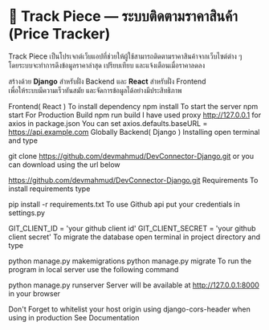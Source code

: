 # 🛒 Track Piece — ระบบติดตามราคาสินค้า (Price Tracker)

Track Piece เป็นโปรเจกต์เว็บแอปที่ช่วยให้ผู้ใช้สามารถติดตามราคาสินค้าจากเว็บไซต์ต่าง ๆ  
โดยระบบจะทำการดึงข้อมูลราคาล่าสุด เปรียบเทียบ และแจ้งเตือนเมื่อราคาลดลง  

สร้างด้วย **Django** สำหรับฝั่ง Backend และ **React** สำหรับฝั่ง Frontend  
เพื่อให้ระบบมีความเร็วทันสมัย และจัดการข้อมูลได้อย่างมีประสิทธิภาพ

Frontend( React )
To install dependency
npm install
To start the server
npm start
For Production Build
npm run build
I have used proxy http://127.0.0.1 for axios in package.json
You can set axios.defaults.baseURL = https://api.example.com Globally
Backend( Django )
Installing
open terminal and type

git clone https://github.com/devmahmud/DevConnector-Django.git
or you can download using the url below

https://github.com/devmahmud/DevConnector-Django.git
Requirements
To install requirements type

pip install -r requirements.txt
To use Github api put your credentials in settings.py

GIT_CLIENT_ID = 'your github client id'
GIT_CLIENT_SECRET = 'your github client secret'
To migrate the database open terminal in project directory and type

python manage.py makemigrations
python manage.py migrate
To run the program in local server use the following command

python manage.py runserver
Server will be available at http://127.0.0.1:8000 in your browser

Don't Forget to whitelist your host origin using django-cors-header when using in production
See Documentation
